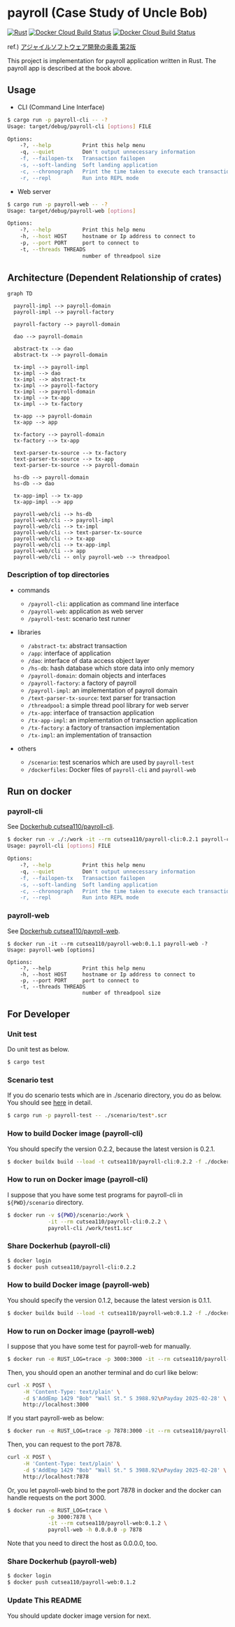 # payroll (Case Study of Uncle Bob)

[![Rust](https://github.com/cutsea110/payroll/actions/workflows/rust.yml/badge.svg)](https://github.com/cutsea110/payroll/actions/workflows/rust.yml)
[![Docker Cloud Build Status](https://img.shields.io/docker/pulls/cutsea110/payroll-cli)](https://hub.docker.com/repository/docker/cutsea110/payroll-cli/general)
[![Docker Cloud Build Status](https://img.shields.io/docker/pulls/cutsea110/payroll-web)](https://hub.docker.com/repository/docker/cutsea110/payroll-web/general)

ref.) [アジャイルソフトウェア開発の奥義 第2版](https://www.amazon.co.jp/dp/4797347783)

This project is implementation for payroll application written in Rust.
The payroll app is described at the book above.

## Usage

* CLI (Command Line Interface)

```bash
$ cargo run -p payroll-cli -- -?
Usage: target/debug/payroll-cli [options] FILE

Options:
    -?, --help          Print this help menu
    -q, --quiet         Don't output unnecessary information
    -f, --failopen-tx   Transaction failopen
    -s, --soft-landing  Soft landing application
    -c, --chronograph   Print the time taken to execute each transaction
    -r, --repl          Run into REPL mode
```

* Web server

```bash
$ cargo run -p payroll-web -- -?
Usage: target/debug/payroll-web [options]

Options:
    -?, --help          Print this help menu
    -h, --host HOST     hostname or Ip address to connect to
    -p, --port PORT     port to connect to
    -t, --threads THREADS
                        number of threadpool size
```

## Architecture (Dependent Relationship of crates)

```mermaid
graph TD

  payroll-impl --> payroll-domain
  payroll-impl --> payroll-factory

  payroll-factory --> payroll-domain

  dao --> payroll-domain

  abstract-tx --> dao
  abstract-tx --> payroll-domain

  tx-impl --> payroll-impl
  tx-impl --> dao
  tx-impl --> abstract-tx
  tx-impl --> payroll-factory
  tx-impl --> payroll-domain
  tx-impl --> tx-app
  tx-impl --> tx-factory

  tx-app --> payroll-domain
  tx-app --> app

  tx-factory --> payroll-domain
  tx-factory --> tx-app

  text-parser-tx-source --> tx-factory
  text-parser-tx-source --> tx-app
  text-parser-tx-source --> payroll-domain

  hs-db --> payroll-domain
  hs-db --> dao
  
  tx-app-impl --> tx-app
  tx-app-impl --> app

  payroll-web/cli --> hs-db
  payroll-web/cli --> payroll-impl
  payroll-web/cli --> tx-impl
  payroll-web/cli --> text-parser-tx-source
  payroll-web/cli --> tx-app
  payroll-web/cli --> tx-app-impl
  payroll-web/cli --> app
  payroll-web/cli -- only payroll-web --> threadpool
```

### Description of top directories

- commands
  - `/payroll-cli`: application as command line interface
  - `/payroll-web`:  application as web server
  - `/payroll-test`: scenario test runner

- libraries
  - `/abstract-tx`: abstract transaction
  - `/app`: interface of application
  - `/dao`: interface of data access object layer
  - `/hs-db`: hash database which store data into only memory
  - `/payroll-domain`: domain objects and interfaces
  - `/payroll-factory`: a factory of payroll
  - `/payroll-impl`: an implementation of payroll domain
  - `/text-parser-tx-source`: text parser for transaction
  - `/threadpool`: a simple thread pool library for web server
  - `/tx-app`: interface of transaction application
  - `/tx-app-impl`: an implementation of transaction application
  - `/tx-factory`: a factory of transaction implementation
  - `/tx-impl`: an implementation of transaction

- others
  - `/scenario`: test scenarios which are used by `payroll-test`
  - `/dockerfiles`: Docker files of `payroll-cli` and `payroll-web`

## Run on docker

### payroll-cli

See [Dockerhub cutsea110/payroll-cli](https://hub.docker.com/repository/docker/cutsea110/payroll-cli).

```bash
$ docker run -v ./:/work -it --rm cutsea110/payroll-cli:0.2.1 payroll-cli -?
Usage: payroll-cli [options] FILE

Options:
    -?, --help          Print this help menu
    -q, --quiet         Don't output unnecessary information
    -f, --failopen-tx   Transaction failopen
    -s, --soft-landing  Soft landing application
    -c, --chronograph   Print the time taken to execute each transaction
    -r, --repl          Run into REPL mode
```

### payroll-web

See [Dockerhub cutsea110/payroll-web](https://hub.docker.com/repository/docker/cutsea110/payroll-web).

```
$ docker run -it --rm cutsea110/payroll-web:0.1.1 payroll-web -?
Usage: payroll-web [options]

Options:
    -?, --help          Print this help menu
    -h, --host HOST     hostname or Ip address to connect to
    -p, --port PORT     port to connect to
    -t, --threads THREADS
                        number of threadpool size
```

## For Developer

### Unit test

Do unit test as below.

```bash
$ cargo test
```

### Scenario test

If you do scenario tests which are in ./scenario directory, you do as below.
You should see [here](payroll-test/README.md) in detail.

```bash
$ cargo run -p payroll-test -- ./scenario/test*.scr
```

### How to build Docker image (payroll-cli)

You should specify the version 0.2.2, because the latest version is 0.2.1.

```bash
$ docker buildx build --load -t cutsea110/payroll-cli:0.2.2 -f ./dockerfiles/Dockerfile.cli .
```
### How to run on Docker image (payroll-cli)

I suppose that you have some test programs for payroll-cli in `${PWD}/scenario` directory.

```bash
$ docker run -v ${PWD}/scenario:/work \
             -it --rm cutsea110/payroll-cli:0.2.2 \
             payroll-cli /work/test1.scr
```

### Share Dockerhub (payroll-cli)

```bash
$ docker login
$ docker push cutsea110/payroll-cli:0.2.2
```

### How to build Docker image (payroll-web)

You should specify the version 0.1.2, because the latest version is 0.1.1.

```bash
$ docker buildx build --load -t cutsea110/payroll-web:0.1.2 -f ./dockerfiles/Dockerfile.web .
```
### How to run on Docker image (payroll-web)

I suppose that you have some test for payroll-web for manually.

```bash
$ docker run -e RUST_LOG=trace -p 3000:3000 -it --rm cutsea110/payroll-web:0.1.2
```

Then, you should open an another terminal and do curl like below:

```bash
curl -X POST \
     -H 'Content-Type: text/plain' \
     -d $'AddEmp 1429 "Bob" "Wall St." S 3988.92\nPayday 2025-02-28' \
     http://localhost:3000
```

If you start payroll-web as below:

```bash
$ docker run -e RUST_LOG=trace -p 7878:3000 -it --rm cutsea110/payroll-web:0.1.2
```

Then, you can request to the port 7878.

```bash
curl -X POST \
     -H 'Content-Type: text/plain' \
     -d $'AddEmp 1429 "Bob" "Wall St." S 3988.92\nPayday 2025-02-28' \
     http://localhost:7878
```

Or, you let payroll-web bind to the port 7878 in docker and the docker can handle requests on the port 3000.

```bash
$ docker run -e RUST_LOG=trace \
             -p 3000:7878 \
             -it --rm cutsea110/payroll-web:0.1.2 \
             payroll-web -h 0.0.0.0 -p 7878
```

Note that you need to direct the host as 0.0.0.0, too.


### Share Dockerhub (payroll-web)

```bash
$ docker login
$ docker push cutsea110/payroll-web:0.1.2
```

### Update This README

You should update docker image version for next.
